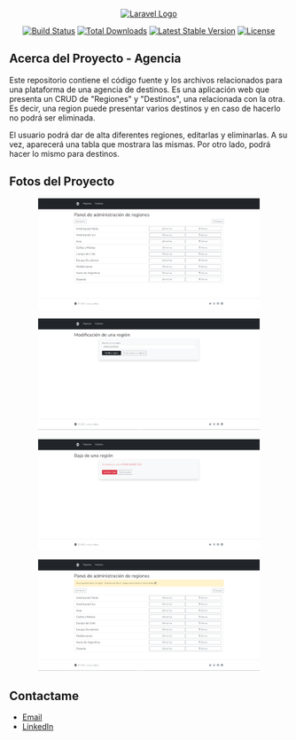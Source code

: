 <p align="center"><a href="https://laravel.com" target="_blank"><img src="https://raw.githubusercontent.com/laravel/art/master/logo-lockup/5%20SVG/2%20CMYK/1%20Full%20Color/laravel-logolockup-cmyk-red.svg" width="400" alt="Laravel Logo"></a></p>

<p align="center">
<a href="https://github.com/laravel/framework/actions"><img src="https://github.com/laravel/framework/workflows/tests/badge.svg" alt="Build Status"></a>
<a href="https://packagist.org/packages/laravel/framework"><img src="https://img.shields.io/packagist/dt/laravel/framework" alt="Total Downloads"></a>
<a href="https://packagist.org/packages/laravel/framework"><img src="https://img.shields.io/packagist/v/laravel/framework" alt="Latest Stable Version"></a>
<a href="https://packagist.org/packages/laravel/framework"><img src="https://img.shields.io/packagist/l/laravel/framework" alt="License"></a>
</p>

## Acerca del Proyecto - Agencia

Este repositorio contiene el código fuente y los archivos relacionados para una plataforma de una agencia de destinos. Es una aplicación web que presenta un CRUD de "Regiones" y "Destinos", una relacionada con la otra. Es decir, una region puede presentar varios destinos y en caso de hacerlo no podrá ser eliminada. 

El usuario podrá dar de alta diferentes regiones, editarlas y eliminarlas. A su vez, aparecerá una tabla que mostrara las mismas. Por otro lado, podrá hacer lo mismo para destinos. 

## Fotos del Proyecto

<p align="center"><img src="/public/imagenes/agencia_project.png" width="400" alt="foto_proyecto"></p>
<p align="center"><img src="/public/imagenes/update_agencia_project.png" width="400" alt="foto_proyecto"></p>
<p align="center"><img src="/public/imagenes/delete_agencia_project.png" width="400" alt="foto_proyecto"></p>
<p align="center"><img src="/public/imagenes/check_delete_agencia_project.png" width="400" alt="foto_proyecto"></p>

## Contactame

- <i class="bi bi-envelope"></i> [Email](lucasgancia@gmail.com)
- [LinkedIn](https://www.linkedin.com/in/lucas-hern%C3%A1n-gancia/)

